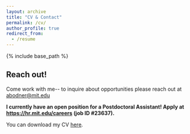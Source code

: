 ```yaml
---
layout: archive
title: "CV & Contact"
permalink: /cv/
author_profile: true
redirect_from:
  - /resume
---
```


{% include base_path %}

Reach out!
--

Come work with me-- to inquire about opportunities please reach out at abodner@mit.edu 

**I currently have an open position for a Postdoctoral Assistant! Apply at https://hr.mit.edu/careers (job ID #23637).**

You can download my CV [here](/files/AbigailBodner_CV_Nov2022.pdf).



